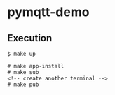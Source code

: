 # pymqtt-demo

## Execution

```
$ make up

# make app-install
# make sub
<!-- create another terminal -->
# make pub
```
